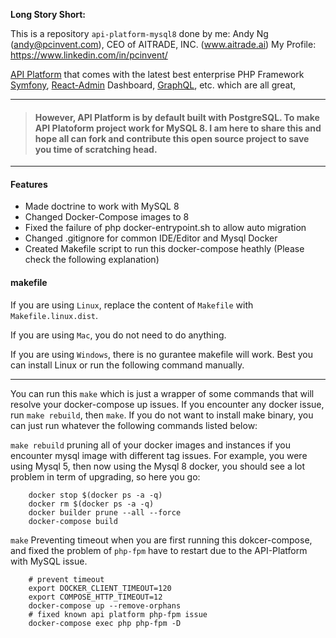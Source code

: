**Long Story Short:**

This is a repository `api-platform-mysql8` done by me: Andy Ng (andy@pcinvent.com), CEO of AITRADE, INC. (www.aitrade.ai)
My Profile: https://www.linkedin.com/in/pcinvent/

[API Platform](https://github.com/api-platform/api-platform "API Platform") that comes with the latest best enterprise PHP Framework [Symfony](https://github.com/symfony/symfony "Symfony"), [React-Admin](https://github.com/marmelab/react-admin "React-Admin") Dashboard, [GraphQL](https://graphql.org/ "GraphQL"), etc. which are all great,


------------

> #### However, API Platform is by default built with PostgreSQL. To make API Platoform project work for MySQL 8.  I am here to share this and hope all can fork and contribute this open source project to save you time of scratching head.

------------


#### Features

- Made doctrine to work with MySQL 8
- Changed Docker-Compose images to 8
- Fixed the failure of php docker-entrypoint.sh to allow auto migration
- Changed .gitignore for common IDE/Editor and Mysql Docker
- Created Makefile script to run this docker-compose heathly (Please check the following explanation)

#### makefile

If you are using `Linux`, replace the content of `Makefile` with `Makefile.linux.dist`.

If you are using `Mac`, you do not need to do anything.

If you are using `Windows`, there is no gurantee makefile will work. Best you can install Linux or run the following command manually.

---

You can run this `make` which is just a wrapper of some commands that will resolve your docker-compose up issues.
If you encounter any docker issue, run `make rebuild`, then `make`.
If you do not want to install make binary, you can just run whatever the following commands listed below:

`make rebuild`
pruning all of your docker images and instances if you encounter mysql image with different tag issues. For example, you were using Mysql 5, then now using the Mysql 8 docker, you should see a lot problem in term of upgrading, so here you go:
```shell
	docker stop $(docker ps -a -q)
	docker rm $(docker ps -a -q)
	docker builder prune --all --force
	docker-compose build
```

`make`
Preventing timeout when you are first running this dokcer-compose, and fixed the problem of `php-fpm` have to restart due to the API-Platform with MySQL issue.
```shell
	# prevent timeout
	export DOCKER_CLIENT_TIMEOUT=120
	export COMPOSE_HTTP_TIMEOUT=12
	docker-compose up --remove-orphans
	# fixed known api platform php-fpm issue
	docker-compose exec php php-fpm -D
```

